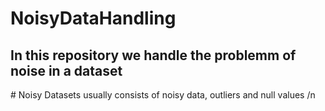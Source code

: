 # NoisyDataHandling

<h2>In this repository we handle the problemm of noise in a dataset </h2>
# Noisy Datasets usually consists of noisy data, outliers and null values /n
